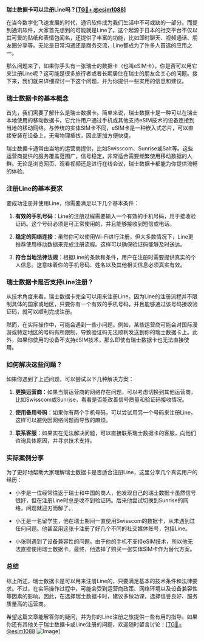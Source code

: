 **瑞士数据卡可以注册Line吗？[[TG💪+ @esim1088](https://t.me/s/esim1088)]**

在当今数字化飞速发展的时代，通讯软件成为我们生活中不可或缺的一部分。而提到通讯软件，大家首先想到的可能就是Line了。这个起源于日本的社交平台不仅以其可爱的贴纸和表情包闻名，还提供了丰富的功能，比如即时聊天、视频通话、朋友圈分享等。无论是日常沟通还是商务交流，Line都成为了许多人首选的应用之一。

那么问题来了，如果你手头有一张瑞士的数据卡（也叫eSIM卡），你是否可以用它来注册Line呢？这可能是很多旅行者或者长期居住在瑞士的朋友会关心的问题。接下来，我们就来详细探讨一下这个问题，并为你提供一些实用的信息和建议。

### 瑞士数据卡的基本概念

首先，我们需要了解什么是瑞士数据卡。简单来说，瑞士数据卡是一种可以在瑞士本地使用的移动数据卡，它允许用户通过手机或其他支持eSIM技术的设备连接到当地的移动网络。与传统的实体SIM卡不同，eSIM卡是一种嵌入式芯片，可以直接安装在设备上，无需物理插拔，因此更加方便快捷。

瑞士数据卡通常由当地的运营商提供，比如Swisscom、Sunrise或Salt等。这些运营商提供的服务覆盖范围广，信号稳定，非常适合需要频繁使用移动数据的人群。无论是浏览网页、观看视频还是进行在线会议，瑞士数据卡都能为你提供流畅的体验。

### 注册Line的基本要求

要成功注册并使用Line，你需要满足以下几个基本条件：

1. **有效的手机号码**：Line的注册过程需要输入一个有效的手机号码，用于接收验证码。这个号码必须是可正常使用的，并且能够接收到短信或电话。
   
2. **稳定的网络连接**：虽然你可以使用Wi-Fi进行注册，但大多数情况下，Line更推荐使用移动数据来完成注册流程。这样可以确保验证码能够及时送达。

3. **符合当地法律法规**：根据Line的条款和条件，用户在注册时需要提供真实的个人信息。这意味着你的手机号码、姓名以及其他相关信息必须真实有效。

### 瑞士数据卡是否支持Line注册？

从技术角度来看，瑞士数据卡完全可以用来注册Line。因为Line的注册流程并不限制具体的国家或地区，只要你有一个有效的手机号码，并且能够通过该号码接收验证码，就可以顺利完成注册。

然而，在实际操作中，可能会遇到一些小问题。例如，某些运营商可能会对国际漫游或特定地区的号码有所限制，导致验证码无法顺利发送到你的瑞士数据卡上。此外，如果你使用的设备不支持eSIM技术，那么即使有瑞士数据卡也无法直接使用。

### 如何解决这些问题？

如果你遇到了上述问题，可以尝试以下几种解决方案：

1. **更换运营商**：如果当前运营商的网络存在问题，可以考虑切换到其他运营商，比如Swisscom或Sunrise，看看是否能改善信号质量和验证码接收情况。

2. **使用备用号码**：如果你有两个手机号码，可以尝试用另一个号码来注册Line，这样可以避免因网络问题而导致的麻烦。

3. **联系客服**：如果实在无法解决问题，可以直接联系瑞士数据卡的客服，向他们咨询具体原因，并寻求技术支持。

### 实际案例分享

为了更好地帮助大家理解瑞士数据卡是否适合注册Line，这里分享几个真实用户的经历：

- 小李是一位经常往返于瑞士和中国的商人，他发现自己的瑞士数据卡虽然信号很好，但在注册Line时总是收不到验证码。后来他尝试切换到Sunrise的网络，问题就迎刃而解了。

- 小王是一名留学生，他在瑞士期间一直使用Swisscom的数据卡，从未遇到过任何问题。他甚至用这张卡注册了好几个不同的社交媒体账号，包括Line。

- 小张则遇到了设备兼容性的问题。由于他的手机不支持eSIM技术，所以他无法直接使用瑞士数据卡。最终，他选择了购买一张实体SIM卡作为替代方案。

### 总结

综上所述，瑞士数据卡是可以用来注册Line的，只要满足基本的技术条件和法律要求。不过，在实际操作过程中，可能会受到运营商政策、网络环境以及设备兼容性等因素的影响。因此，在选择瑞士数据卡时，建议多做功课，选择信誉良好、服务质量高的运营商。

希望这篇文章能解答你的疑问，并为你的Line注册之旅提供一些有用的指导。如果你还有其他关于瑞士数据卡或Line注册的问题，欢迎随时留言讨论！[[TG💪+ @esim1088](https://t.me/s/esim1088) ![Image](https://i.postimg.cc/4NQfJmqS/Snipaste-2025-05-13-00-14-12.png)]